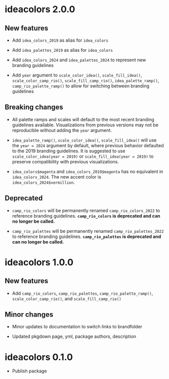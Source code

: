 # ideacolors 2.0.0

## New features

* Add `idea_colors_2019` as alias for `idea_colors`

* Add `idea_palettes_2019` as alias for `idea_colors`

* Add `idea_colors_2024` and `idea_palettes_2024` to represent new
  branding guidelines
  
* Add `year` argument to `scale_color_idea()`, `scale_fill_idea()`,
  `scale_color_camp_rio()`, `scale_fill_camp_rio()`, `idea_palette_ramp()`,
  `camp_rio_palette_ramp()` to allow for switching between branding guidelines
  
## Breaking changes

* All palette ramps and scales will default to the most recent branding
  guidelines available. Visualizations from previous versions may not be
  reproducible without adding the `year` argument.
  
* `idea_palette_ramp()`, `scale_color_idea()`, `scale_fill_idea()` will use the
  `year = 2024` argument by default, where previous behavior defaulted to the
  2019 branding guidelines. It is suggested to use
  `scale_color_idea(year = 2019)` or `scale_fill_idea(year = 2019)` to preserve
  compatibility with previous visualizations.
  
* `idea_colors$magenta` and `idea_colors_2019$magenta` has no equivalent in
  `idea_colors_2024`. The new accent color is `idea_colors_2024$vermillion`.

## Deprecated

* `camp_rio_colors` will be permanently renamed `camp_rio_colors_2022` to
  reference branding guidelines. **`camp_rio_colors` is deprecated and can no
  longer be called.**
  
* `camp_rio_palettes` will be permanently renamed `camp_rio_palettes_2022` to
  reference branding guidelines. **`camp_rio_palettes` is deprecated and can no
  longer be called.**
  
# ideacolors 1.0.0

## New features

* Add `camp_rio_colors`, `camp_rio_palettes`, `camp_rio_palette_ramp()`,
  `scale_color_camp_rio()`, and `scale_fill_camp_rio()`

## Minor changes

* Minor updates to documentation to switch links to brandfolder

* Updated pkgdown page, yml, package authors, description

# ideacolors 0.1.0

* Publish package
